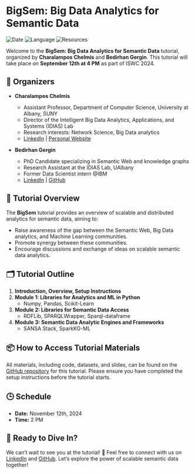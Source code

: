 # BigSem: Big Data Analytics for Semantic Data

![Date](https://img.shields.io/badge/Date-November%2012th%2C%202024-blue)
![Language](https://img.shields.io/badge/Language-Python-blueviolet)
![Resources](https://img.shields.io/badge/Resources-GitHub-lightgrey)

Welcome to the **BigSem: Big Data Analytics for Semantic Data** tutorial, organized by **Charalampos Chelmis** and **Bedirhan Gergin**. This tutorial will take place on **September 12th at 4 PM** as part of ISWC 2024.

## 📢 Organizers

- **Charalampos Chelmis**
  - Assistant Professor, Department of Computer Science, University at Albany, SUNY
  - Director of the Intelligent Big Data Analytics, Applications, and Systems (IDIAS) Lab
  - Research interests: Network Science, Big Data analytics
  - [LinkedIn](https://www.linkedin.com/in/chelmischaralampos/) | [Personal Website](https://www.cs.albany.edu/~cchelmis/)

- **Bedirhan Gergin**
  - PhD Candidate specializing in Semantic Web and knowledge graphs
  - Research Assistant at the IDIAS Lab, UAlbany
  - Former Data Scientist intern @IBM
  - [LinkedIn](http://www.linkedin.com/in/bedirhangergin) | [GitHub](https://github.com/bedirhangergin/bedirhangergin)

## 🎯 Tutorial Overview
The **BigSem** tutorial provides an overview of scalable and distributed analytics for semantic data, aiming to:

- Raise awareness of the gap between the Semantic Web, Big Data analytics, and Machine Learning communities.
- Promote synergy between these communities.
- Encourage discussions and exchange of ideas on scalable semantic data analytics.

## 🗂️ Tutorial Outline
1. **Introduction, Overview, Setup Instructions**
2. **Module 1: Libraries for Analytics and ML in Python**
   - Numpy, Pandas, Scikit-Learn
3. **Module 2: Libraries for Semantic Data Access**
   - RDFLib, SPARQLWrapper, Sparql-dataframe
4. **Module 3: Semantic Data Analytic Engines and Frameworks**
   - SANSA Stack, SparkKG-ML

## 📦 How to Access Tutorial Materials

All materials, including code, datasets, and slides, can be found on the [GitHub repository](#) for this tutorial. Please ensure you have completed the setup instructions before the tutorial starts.

## 🕒 Schedule

- **Date:** November 12th, 2024
- **Time:** 2 PM 

## 🎉 Ready to Dive In?

We can’t wait to see you at the tutorial! 🚀 Feel free to connect with us on [LinkedIn](https://www.linkedin.com) and [GitHub](https://github.com). Let’s explore the power of scalable semantic data together!
